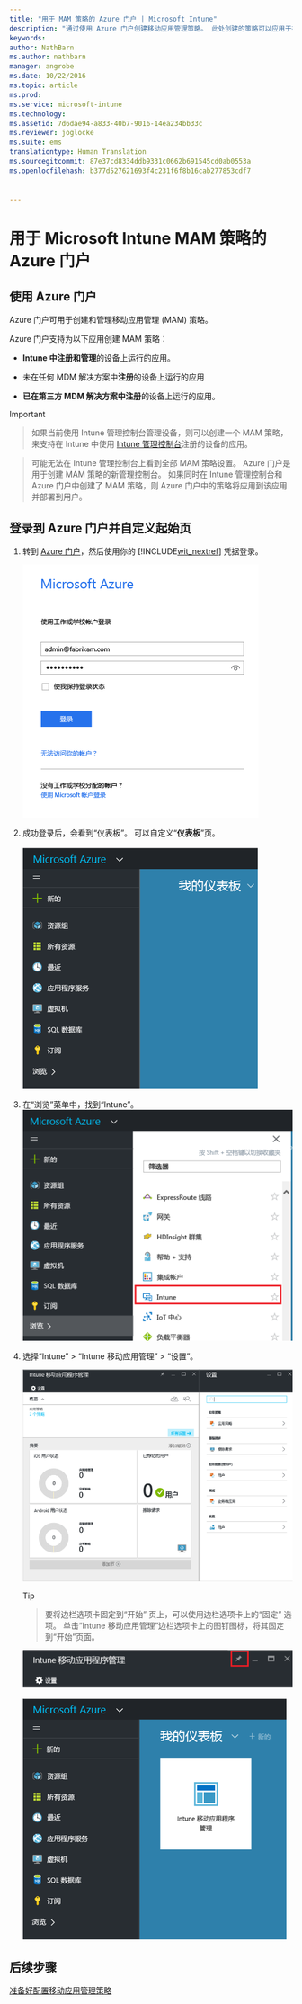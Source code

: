 ```yaml
---
title: "用于 MAM 策略的 Azure 门户 | Microsoft Intune"
description: "通过使用 Azure 门户创建移动应用管理策略。 此处创建的策略可以应用于在 Intune 中注册或未注册的设备。"
keywords: 
author: NathBarn
ms.author: nathbarn
manager: angrobe
ms.date: 10/22/2016
ms.topic: article
ms.prod: 
ms.service: microsoft-intune
ms.technology: 
ms.assetid: 7d6dae94-a833-40b7-9016-14ea234bb33c
ms.reviewer: joglocke
ms.suite: ems
translationtype: Human Translation
ms.sourcegitcommit: 87e37cd8334ddb9331c0662b691545cd0ab0553a
ms.openlocfilehash: b377d527621693f4c231f6f8b16cab277853cdf7


---
```


# <a name="azure-portal-for-microsoft-intune-mam-policies"></a>用于 Microsoft Intune MAM 策略的 Azure 门户

## <a name="use-the-azure-portal"></a>使用 Azure 门户
Azure 门户可用于创建和管理移动应用管理 (MAM) 策略。

Azure 门户支持为以下应用创建 MAM 策略：
- **Intune 中注册和管理**的设备上运行的应用。

- 未在任何 MDM 解决方案中**注册**的设备上运行的应用
- **已在第三方 MDM 解决方案中注册**的设备上运行的应用。

>[!IMPORTANT]


> 如果当前使用 Intune 管理控制台管理设备，则可以创建一个 MAM 策略，来支持在 Intune 中使用 [Intune 管理控制台](configure-and-deploy-mobile-application-management-policies-in-the-microsoft-intune-console.md)注册的设备的应用。

> 可能无法在 Intune 管理控制台上看到全部 MAM 策略设置。 Azure 门户是用于创建 MAM 策略的新管理控制台。 如果同时在 Intune 管理控制台和 Azure 门户中创建了 MAM 策略，则 Azure 门户中的策略将应用到该应用并部署到用户。


## <a name="sign-in-to-the-azure-portal-and-customize-your-start-page"></a>登录到 Azure 门户并自定义起始页

1.  转到 [Azure 门户](https://portal.azure.com)，然后使用你的 [!INCLUDE[wit_nextref](../includes/wit_nextref_md.md)] 凭据登录。

    ![Azure 门户登录页的屏幕截图](../media/AppManagement/AzurePortal_MAMSigninPage.png)

2.  成功登录后，会看到“仪表板”。 可以自定义“**仪表板**”页。

    ![Azure 门户仪表板的屏幕截图](../media/AppManagement/AzurePortal_MAMStartboard_NoMAM.png)

3.  在“浏览”菜单中，找到“Intune”。![突出显示 Intune 的浏览菜单的屏幕截图](../media/AppManagement/AzurePortal_MAM_Browse_Intune.png)

4.  选择“Intune” > “Intune 移动应用管理” > “设置”。

    ![“Intune 移动应用程序管理”边栏选项卡的屏幕截图](../media/AppManagement/AzurePortal_MAM_Mainblade.png)

    > [!TIP]

    > 要将边栏选项卡固定到“开始”  页上，可以使用边栏选项卡上的“固定”  选项。 单击“Intune 移动应用管理”边栏选项卡上的图钉图标，将其固定到“开始”页面。

    ![突出显示图钉图标的“Intune 移动应用程序管理”边栏选项卡的屏幕截图](../media/AppManagement/AzurePortal_MAM_PinBladeAction.png)

    ![具有固定 Intune 磁贴的仪表板的屏幕截图](../media/AppManagement/AzurePortal_MAM_Startboard_withMAM.png)
## <a name="next-steps"></a>后续步骤
[准备好配置移动应用管理策略](get-ready-to-configure-mobile-app-management-policies-with-microsoft-intune.md)



<!--HONumber=Dec16_HO2-->


